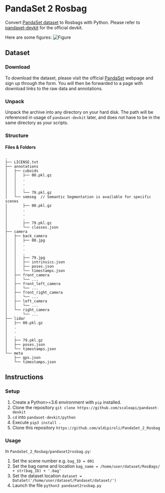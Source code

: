 # PandaSet 2 Rosbag
Convert  [PandaSet dataset](https://scale.com/open-datasets/pandaset) to Rosbags with Python. Please refer to [pandaset-devkit](https://github.com/scaleapi/pandaset-devkit) for the official devkit.

Here are some figures:
![Figure](https://github.com/aldipiroli/PandaSet_2_Rosbag/blob/master/img/img1.png)

## Dataset
### Download

To download the dataset, please visit the official [PandaSet](https://pandaset.org/ "Pandaset Official Website") webpage and sign up through the form.
You will then be forwarded to a page with download links to the raw data and annotations.

### Unpack

Unpack the archive into any directory on your hard disk. The path will be referenced in usage of `pandaset-devkit` later, and does not have to be in the same directory as your scripts.

### Structure

#### Files & Folders

```text
.
├── LICENSE.txt
├── annotations
│   ├── cuboids
│   │   ├── 00.pkl.gz
│   │   .
│   │   .
│   │   .
│   │   └── 79.pkl.gz
│   └── semseg  // Semantic Segmentation is available for specific scenes
│       ├── 00.pkl.gz
│       .
│       .
│       .
│       ├── 79.pkl.gz
│       └── classes.json
├── camera
│   ├── back_camera
│   │   ├── 00.jpg
│   │   .
│   │   .
│   │   .
│   │   ├── 79.jpg
│   │   ├── intrinsics.json
│   │   ├── poses.json
│   │   └── timestamps.json
│   ├── front_camera
│   │   └── ...
│   ├── front_left_camera
│   │   └── ...
│   ├── front_right_camera
│   │   └── ...
│   ├── left_camera
│   │   └── ...
│   └── right_camera
│       └── ...
├── lidar
│   ├── 00.pkl.gz
│   .
│   .
│   .
│   ├── 79.pkl.gz
│   ├── poses.json
│   └── timestamps.json
└── meta
    ├── gps.json
    └── timestamps.json
```

## Instructions

### Setup

1. Create a Python>=3.6 environment with `pip` installed.
2. Clone the repository `git clone https://github.com/scaleapi/pandaset-devkit`
3. `cd` into `pandaset-devkit/python`
4. Execute `pip3 install .`
5. Clone this repository `https://github.com/aldipiroli/PandaSet_2_Rosbag`

### Usage
In `PandaSet_2_Rosbag/pandaset2rosbag.py`:

1. Set the scene number e.g. `bag_ID = 001` 
2. Set the bag name and location `bag_name = /home/user/dataset/RosBags/ + str(bag_ID) + '.bag'`
3. Set the dataset location `dataset = DataSet('/home/user/dataset/Pandaset/dataset/')`
4. Launch the file `python3 pandaset2rosbag.py`
